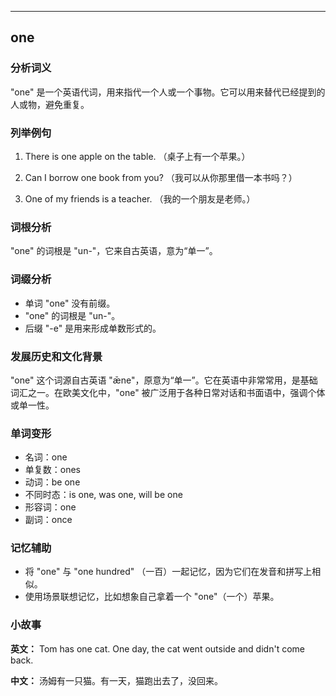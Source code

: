 
---------------
## one
### 分析词义
"one" 是一个英语代词，用来指代一个人或一个事物。它可以用来替代已经提到的人或物，避免重复。

### 列举例句
1. There is one apple on the table.
   （桌子上有一个苹果。）
   
2. Can I borrow one book from you?
   （我可以从你那里借一本书吗？）
   
3. One of my friends is a teacher.
   （我的一个朋友是老师。）

### 词根分析
"one" 的词根是 "un-"，它来自古英语，意为“单一”。

### 词缀分析
- 单词 "one" 没有前缀。
- "one" 的词根是 "un-"。
- 后缀 "-e" 是用来形成单数形式的。

### 发展历史和文化背景
"one" 这个词源自古英语 "ǣne"，原意为“单一”。它在英语中非常常用，是基础词汇之一。在欧美文化中，"one" 被广泛用于各种日常对话和书面语中，强调个体或单一性。

### 单词变形
- 名词：one
- 单复数：ones
- 动词：be one
- 不同时态：is one, was one, will be one
- 形容词：one
- 副词：once

### 记忆辅助
- 将 "one" 与 "one hundred" （一百）一起记忆，因为它们在发音和拼写上相似。
- 使用场景联想记忆，比如想象自己拿着一个 "one"（一个）苹果。

### 小故事
**英文：**
Tom has one cat. One day, the cat went outside and didn't come back.

**中文：**
汤姆有一只猫。有一天，猫跑出去了，没回来。

